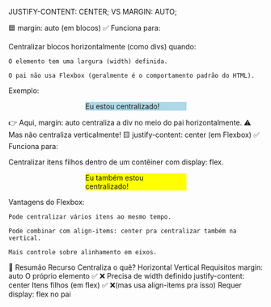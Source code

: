 JUSTIFY-CONTENT: CENTER; VS MARGIN: AUTO;


🟦 margin: auto (em blocos)
✅ Funciona para:

Centralizar blocos horizontalmente (como divs) quando:

    O elemento tem uma largura (width) definida.

    O pai não usa Flexbox (geralmente é o comportamento padrão do HTML).

Exemplo:

<div style="width: 200px; margin: auto; background: lightblue;">
  Eu estou centralizado!
</div>

👉 Aqui, margin: auto centraliza a div no meio do pai horizontalmente.
⚠️ Mas não centraliza verticalmente!
🟨 justify-content: center (em Flexbox)
✅ Funciona para:

Centralizar itens filhos dentro de um contêiner com display: flex.

<div style="display: flex; justify-content: center;">
  <div style="width: 200px; background: yellow;">
    Eu também estou centralizado!
  </div>
</div>

Vantagens do Flexbox:

    Pode centralizar vários itens ao mesmo tempo.

    Pode combinar com align-items: center pra centralizar também na vertical.

    Mais controle sobre alinhamento em eixos.

🧠 Resumão
Recurso	                   Centraliza o quê?	    Horizontal	Vertical	                       Requisitos
margin: auto               O próprio elemento	    ✅	       ❌	                            Precisa de width definido
justify-content: center	   Itens filhos (em flex)	✅	       ❌(mas usa align-items pra isso)	Requer display: flex no pai


